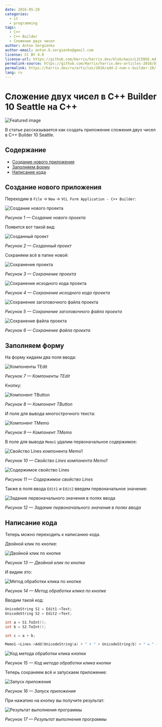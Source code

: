```yaml
---
date: 2016-05-28
categories:
  - it
  - programming
tags:
  - C++
  - C++ Builder
  - Сложение двух чисел
author: Anton Sergienko
author-email: anton.b.sergienko@gmail.com
license: CC BY 4.0
license-url: https://github.com/Harrix/harrix.dev/blob/main/LICENSE.md
permalink-source: https://github.com/Harrix/harrix.dev-articles-2016/blob/main/add-2-num-c-builder-10/add-2-num-c-builder-10.md
permalink: https://harrix.dev/ru/articles/2016/add-2-num-c-builder-10/
lang: ru
---
```


# Сложение двух чисел в C++ Builder 10 Seattle на C++

![Featured image](featured-image.svg)

В статье рассказывается как создать приложение сложения двух чисел в C++ Builder 10 Seattle.

## Содержание

- [Создание нового приложения](#создание-нового-приложения)
- [Заполняем форму](#заполняем-форму)
- [Написание кода](#написание-кода)

## Создание нового приложения

Переходим в `File` → `New` → `VCL Form Application - C++ Builder`:

![Создание нового проекта](img/new-project_01.png)

_Рисунок 1 — Создание нового проекта_

Появится вот такой вид:

![Созданный проект](img/new-project_02.png)

_Рисунок 2 — Созданный проект_

Сохраняем всё в папке новой:

![Сохранение проекта](img/new-project_03.png)

_Рисунок 3 — Сохранение проекта_

![Сохранение исходного кода проекта](img/new-project_04.png)

_Рисунок 4 — Сохранение исходного кода проекта_

![Сохранение заголовочного файла проекта](img/new-project_05.png)

_Рисунок 5 — Сохранение заголовочного файла проекта_

![Сохранение файла проекта](img/new-project_06.png)

_Рисунок 6 — Сохранение файла проекта_

## Заполняем форму

На форму кидаем два поля ввода:

![Компоненты TEdit](img/controls_01.png)

_Рисунок 7 — Компоненты TEdit_

Кнопку:

![Компонент TButton](img/controls_02.png)

_Рисунок 8 — Компонент TButton_

И поле для вывода многострочного текста:

![Компонент TMemo](img/controls_03.png)

_Рисунок 9 — Компонент TMemo_

В поле для вывода `Memo1` удалим первоначальное содержимое:

![Свойство Lines компонента Memo1](img/controls_04.png)

_Рисунок 10 — Свойство Lines компонента Memo1_

![Содержимое свойство Lines](img/controls_05.png)

_Рисунок 11 — Содержимое свойство Lines_

Также в поля ввода `Edit1` и `Edit2` введем первоначальное значение:

![Задание первоначального значения в полях ввода](img/controls_06.png)

_Рисунок 12 — Задание первоначального значения в полях ввода_

## Написание кода

Теперь можно переходить к написанию кода.

Двойной клик по кнопке:

![Двойной клик по кнопке](img/click_01.png)

_Рисунок 13 — Двойной клик по кнопке_

И видим это:

![Метод обработки клика по кнопке](img/click_02.png)

_Рисунок 14 — Метод обработки клика по кнопке_

Вводим такой код:

```cpp
UnicodeString S1 = Edit1->Text;
UnicodeString S2 = Edit2->Text;

int a = S1.ToInt();
int b = S2.ToInt();

int c = a + b;

Memo1->Lines->Add(UnicodeString(a) + " + " + UnicodeString(b) + " = " + UnicodeString(c));
```

![Код метода обработки клика кнопки](img/click_03.png)

_Рисунок 15 — Код метода обработки клика кнопки_

Теперь сохраняем всё и запускаем приложение:

![Запуск приложения](img/run.png)

_Рисунок 16 — Запуск приложения_

При нажатию на кнопку вы получите результат:

![Результат выполнения программы](img/result.png)

_Рисунок 17 — Результат выполнения программы_
